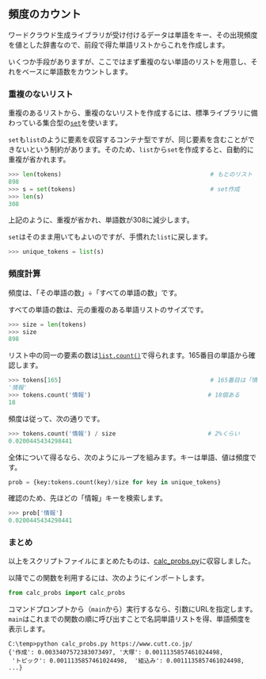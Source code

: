 ## 頻度のカウント

ワードクラウド生成ライブラリが受け付けるデータは単語をキー、その出現頻度を値とした辞書なので、前段で得た単語リストからこれを作成します。

いくつか手段がありますが、ここではまず重複のない単語のリストを用意し、それをベースに単語数をカウントします。

### 重複のないリスト

重複のあるリストから、重複のないリストを作成するには、標準ライブラリに備わっている集合型の[`set`](https://docs.python.org/ja/3/library/stdtypes.html#set-types-set-frozenset "LINK")を使います。

`set`も`list`のように要素を収容するコンテナ型ですが、同じ要素を含むことができないという制約があります。そのため、`list`から`set`を作成すると、自動的に重複が省かれます。

```Python
>>> len(tokens)                                          # もとのリスト
898
>>> s = set(tokens)                                      # set作成
>>> len(s)
308
```

上記のように、重複が省かれ、単語数が308に減少します。

`set`はそのまま用いてもよいのですが、手慣れた`list`に戻します。

```Python
>>> unique_tokens = list(s)
```

### 頻度計算

頻度は、「その単語の数」÷「すべての単語の数」です。

すべての単語の数は、元の重複のある単語リストのサイズです。

```Python
>>> size = len(tokens)
>>> size
898
```

リスト中の同一の要素の数は[`list.count()`](https://docs.python.org/ja/3/library/stdtypes.html#sequence-types-list-tuple-range "LINK")で得られます。165番目の単語から確認します。

```Python
>>> tokens[165]                                          # 165番目は「情報」
'情報'
>>> tokens.count('情報')                                 # 18個ある
18
```

頻度は従って、次の通りです。

```Python
>>> tokens.count('情報') / size                          # 2%くらい
0.0200445434298441
```

全体について得るなら、次のようにループを組みます。キーは単語、値は頻度です。

```Python
prob = {key:tokens.count(key)/size for key in unique_tokens}
```

確認のため、先ほどの「情報」キーを検索します。

```Python
>>> prob['情報']
0.0200445434298441
```

### まとめ

以上をスクリプトファイルにまとめたものは、[calc_probs.py](./Codes/short_version/calc_probs.py "INTERNAL")に収容しました。

以降でこの関数を利用するには、次のようにインポートします。

```Python
from calc_probs import calc_probs
```

コマンドプロンプトから（`main`から）実行するなら、引数にURLを指定します。`main`はこれまでの関数の順に呼び出すことで名詞単語リストを得、単語頻度を表示します。

```
C:\temp>python calc_probs.py https://www.cutt.co.jp/
{'作成': 0.0033407572383073497, '大塚': 0.0011135857461024498,
 'トピック': 0.0011135857461024498,  '組込み': 0.0011135857461024498, ...}
```


